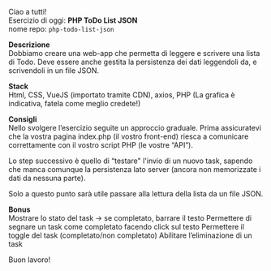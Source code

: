 Ciao a tutti!<br>
Esercizio di oggi: **PHP ToDo List JSON**<br>
nome repo: `php-todo-list-json`

**Descrizione** <br>
Dobbiamo creare una web-app che permetta di leggere e scrivere una lista di Todo.
Deve essere anche gestita la persistenza dei dati leggendoli da, e scrivendoli in un file JSON.

**Stack**<br>
Html, CSS, VueJS (importato tramite CDN), axios, PHP
(La grafica è indicativa, fatela come meglio credete!)

**Consigli**<br>
Nello svolgere l’esercizio seguite un approccio graduale.
Prima assicuratevi che la vostra pagina index.php (il vostro front-end) riesca a comunicare correttamente con il vostro script PHP (le vostre “API”).

Lo step successivo è quello di “testare" l'invio di un nuovo task, sapendo che manca comunque la persistenza lato server (ancora non memorizzate i dati da nessuna parte).

Solo a questo punto sarà utile passare alla lettura della lista da un file JSON.

**Bonus**<br>
Mostrare lo stato del task → se completato, barrare il testo
Permettere di segnare un task come completato facendo click sul testo
Permettere il toggle del task (completato/non completato)
Abilitare l’eliminazione di un task

Buon lavoro!